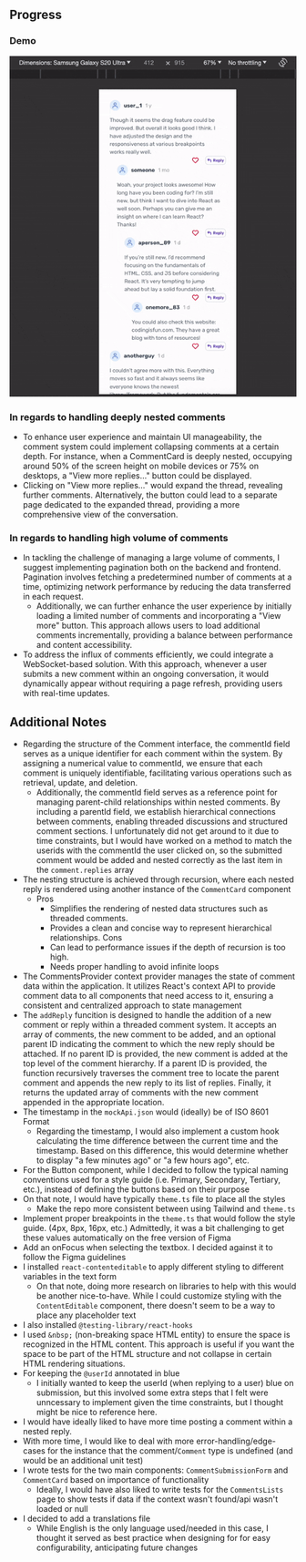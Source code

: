 ## Progress

### Demo 

![GitHub Image](/public/skoove-code-demo.gif)

### In regards to handling deeply nested comments

- To enhance user experience and maintain UI manageability, the comment system could implement collapsing comments at a certain depth. For instance, when a CommentCard is deeply nested, occupying around 50% of the screen height on mobile devices or 75% on desktops, a "View more replies..." button could be displayed.
- Clicking on "View more replies..." would expand the thread, revealing further comments. Alternatively, the button could lead to a separate page dedicated to the expanded thread, providing a more comprehensive view of the conversation.

### In regards to handling high volume of comments

- In tackling the challenge of managing a large volume of comments, I suggest implementing pagination both on the backend and frontend. Pagination involves fetching a predetermined number of comments at a time, optimizing network performance by reducing the data transferred in each request.
    - Additionally, we can further enhance the user experience by initially loading a limited number of comments and incorporating a "View more" button. This approach allows users to load additional comments incrementally, providing a balance between performance and content accessibility.
- To address the influx of comments efficiently, we could integrate a WebSocket-based solution. With this approach, whenever a user submits a new comment within an ongoing conversation, it would dynamically appear without requiring a page refresh, providing users with real-time updates.

## Additional Notes

- Regarding the structure of the Comment interface, the commentId field serves as a unique identifier for each comment within the system. By assigning a numerical value to commentId, we ensure that each comment is uniquely identifiable, facilitating various operations such as retrieval, update, and deletion.
    - Additionally, the commentId field serves as a reference point for managing parent-child relationships within nested comments. By including a parentId field, we establish hierarchical connections between comments, enabling threaded discussions and structured comment sections. 
    I unfortunately did not get around to it due to time constraints, but I would have worked on a method to match the userids with the commentId the user clicked on, so the submitted comment would be added and nested correctly as the last item in the `comment.replies` array
- The nesting structure is achieved through recursion, where each nested reply is rendered using another instance of the `CommentCard` component
    - Pros
        - Simplifies the rendering of nested data structures such as threaded comments.
        - Provides a clean and concise way to represent hierarchical relationships.
    Cons
        - Can lead to performance issues if the depth of recursion is too high.
        - Needs proper handling to avoid infinite loops
- The CommentsProvider context provider manages the state of comment data within the application. It utilizes React's context API to provide comment data to all components that need access to it, ensuring a consistent and centralized approach to state management
- The `addReply` funcition is designed to handle the addition of a new comment or reply within a threaded comment system. It accepts an array of comments, the new comment to be added, and an optional parent ID indicating the comment to which the new reply should be attached. If no parent ID is provided, the new comment is added at the top level of the comment hierarchy. If a parent ID is provided, the function recursively traverses the comment tree to locate the parent comment and appends the new reply to its list of replies. Finally, it returns the updated array of comments with the new comment appended in the appropriate location.
- The timestamp in the `mockApi.json` would (ideally) be of ISO 8601 Format
    - Regarding the timestamp, I would also implement a custom hook calculating the time difference between the current time and the timestamp. Based on this difference, this would determine whether to display "a few minutes ago" or "a few hours ago", etc.
- For the Button component, while I decided to follow the typical naming conventions used for a style guide (i.e. Primary, Secondary, Tertiary, etc.), instead of defining the buttons based on their purpose
- On that note, I would have typically `theme.ts` file to place all the styles  
    - Make the repo more consistent between using Tailwind and `theme.ts`
- Implement proper breakpoints in the `theme.ts` that would follow the style guide. (4px, 8px, 16px, etc.) Admittedly, it was a bit challenging to get these values automatically on the free version of Figma
- Add an onFocus when selecting the textbox. I decided against it to follow the Figma guidelines
- I installed `react-contenteditable` to apply different styling to different variables in the text form
    - On that note, doing more research on libraries to help with this would be another nice-to-have. While I could customize styling with the `ContentEditable` component, there doesn't seem to be a way to place any placeholder text
- I also installed `@testing-library/react-hooks`
- I used `&nbsp;` (non-breaking space HTML entity) to ensure the space is recognized in the HTML content. This approach is useful if you want the space to be part of the HTML structure and not collapse in certain HTML rendering situations.
- For keeping the `@userId` annotated in blue
    - I initially wanted to keep the userId (when replying to a user) blue on submission, but this involved some extra steps that I felt were unncessary to implement given the time constraints, but I thought might be nice to reference here.
- I would have ideally liked to have more time posting a comment within a nested reply.
- With more time, I would like to deal with more error-handling/edge-cases for the instance that the comment/`Comment` type is undefined (and would be an additional unit test)
- I wrote tests for the two main components: `CommentSubmissionForm` and `CommentCard` based on importance of functionality
    - Ideally, I would have also liked to write tests for the `CommentsLists` page to show tests if data if the context wasn't found/api wasn't loaded or null
- I decided to add a translations file
    - While English is the only language used/needed in this case, I thought it served as best practice when designing for for easy configurability, anticipating future changes